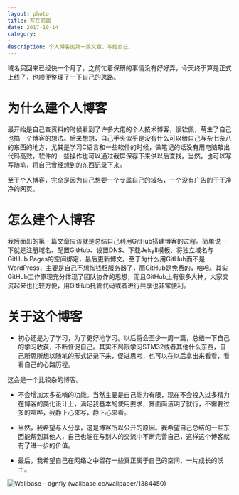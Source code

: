 ```yaml
---
layout: photo
title: 写在前面
date: 2017-10-14 
category: 
-
description: 个人博客的第一篇文章，写给自己。
---
```


域名买回来已经快一个月了，之前忙着保研的事情没有好好弄，今天终于算是正式上线了，也顺便整理了一下自己的思路。

# 为什么建个人博客

最开始是自己查资料的时候看到了许多大佬的个人技术博客，很钦佩，萌生了自己也搞一个博客的想法。后来想想，自己手头似乎是没有什么可以给自己写杂七杂八的东西的地方，尤其是学习C语言和一些软件的时候，做笔记的话没有用电脑敲出代码高效，软件的一些操作也可以通过截屏保存下来供以后查找。当然，也可以写写随笔，将自己曾经想到的东西记录下来。

至于个人博客，完全是因为自己想要一个专属自己的域名，一个没有广告的干干净净的网页。

# 怎么建个人博客

我后面出的第一篇文章应该就是总结自己利用GitHub搭建博客的过程。简单说一下就是注册域名、配置GitHub、设置DNS、下载Jekyll模板、将独立域名与GitHub Pages的空间绑定，最后更新博文。至于为什么用GitHub而不是WordPress，主要是自己不想掏钱租服务器了，而GitHub是免费的，哈哈。其实GitHub工作原理充分体现了团队协作的思想，而且GitHub上有很多大神，大家交流起来也比较方便，用GitHub托管代码或者进行共享也非常便利。

# 关于这个博客

- 初心还是为了学习，为了更好地学习。以后将会至少一周一篇，总结一下自己的学习收获，不断督促自己。其实不局限学习STM32或者其他什么东西，自己所思所想以随笔的形式记录下来，促进思考，也可以在以后拿出来看看，看看自己的心路历程。

这会是一个比较杂的博客。

- 不会增加太多花哨的功能。当然主要是自己能力有限，现在不会投入过多精力在博客的美化设计上，满足我基本的使用要求，界面简洁明了就行，不需要过多的喧哗，我静下心来写，静下心来看。

- 当然，我希望与人分享，这是博客所以公开的原因。我希望自己总结的一些东西能帮到其他人，自己也能在与别人的交流中不断完善自己，这样这个博客就有了进一步的价值。

- 最后，我希望自己在网络之中留存一些真正属于自己的空间，一片成长的沃土。
<!-- more -->

![Wallbase - dgnfly (wallbase.cc/wallpaper/1384450)](http://ww1.sinaimg.cn/large/81b78497jw1emfgts2pt4j21hc0u0k1c.jpg)


